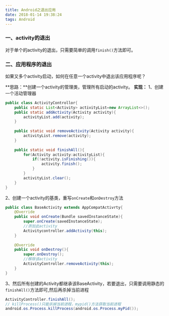 ```yaml
---
title: Android之退出应用
date: 2018-01-14 19:38:24
tags: Android
---
```

### 一、activity的退出
对于单个的activity的退出，只需要简单的调用`finish()`方法即可。

### 二、应用程序的退出
如果又多个activity启动，如何在任意一个activity中退出该应用程序呢？

**思路：**创建一个activity的管理类，管理所有启动的activity。
**实现：**
1、创建一个活动管理器

```Java
public class ActivityControllor{
    public static List<Activity> activityList=new ArrayList<>();
    public static addActivity(Activity activity){
        activityList.add(activity);
    }
    
    public static void removeActivity(Activity activity){
        activityList.remove(activity);
    }
    
    public static void finishAll(){
        for(Activity activity:activityList){
            if(!activity.isFinishing()){
                activity.finish();
            }
        }
        activityList.clear();
    }
}
```

2、创建一个activity的基类，重写`onCreate`和`onDestroy`方法

```Java
public class BaseActivity extends AppCompatActivrty{
    @Override
    public void onCreate(Bundle savedInstanceState){
        super.onCreate(savedInstanceState);
        //添加此activity
        Activitycontroller.addActivity(this);
    }
    
    @Override
    public void onDestroy(){
        super.onDestroy();
        //移除该activity
        ActivityController.removeActivity(this);
    }
}
```

3、然后所有创建的Activity都继承该BaseActivity，若要退出，只需要调用静态的`finishAll()`方法即可,然后再杀掉当前进程

```Java
ActivityController.finishAll();
// killProcess()只能杀掉当前进程，mypid()方法获取当前进程
android.os.Process.killProcess(android.os.Process.myPid());
```

